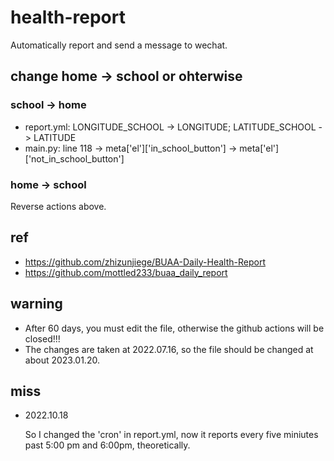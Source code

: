 # health-report
Automatically report and send a message to wechat.
## change home -> school or ohterwise
### school -> home
- report.yml: LONGITUDE_SCHOOL -> LONGITUDE; LATITUDE_SCHOOL -> LATITUDE
- main.py: line 118 -> meta['el']['in_school_button'] -> meta['el']['not_in_school_button']
### home -> school
Reverse actions above.
## ref
- https://github.com/zhizunjiege/BUAA-Daily-Health-Report
- https://github.com/mottled233/buaa_daily_report

## warning
- After 60 days, you must edit the file, otherwise the github actions will be closed!!!
- The changes are taken at 2022.07.16, so the file should be changed at about 2023.01.20.

## miss
- 2022.10.18

  So I changed the 'cron' in report.yml, now it reports every five miniutes past 5:00 pm and 6:00pm, theoretically.
